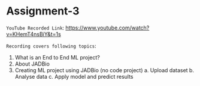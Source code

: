 # Assignment-3

`YouTube Recorded Link`: https://www.youtube.com/watch?v=KHemT4nsBiY&t=1s

`Recording covers following topics`:

1. What is an End to End ML project?
2. About JADBio
3. Creating ML project using JADBio (no code project)
   a. Upload dataset
   b. Analyse data
   c. Apply model and predict results
